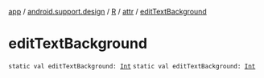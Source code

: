 [app](../../../index.md) / [android.support.design](../../index.md) / [R](../index.md) / [attr](index.md) / [editTextBackground](.)

# editTextBackground

`static val editTextBackground: `[`Int`](https://kotlinlang.org/api/latest/jvm/stdlib/kotlin/-int/index.html)
`static val editTextBackground: `[`Int`](https://kotlinlang.org/api/latest/jvm/stdlib/kotlin/-int/index.html)